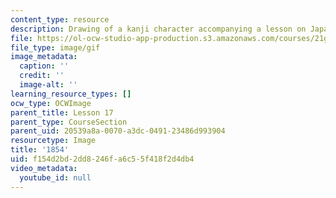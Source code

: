 ```yaml
---
content_type: resource
description: Drawing of a kanji character accompanying a lesson on Japanese.
file: https://ol-ocw-studio-app-production.s3.amazonaws.com/courses/21g-504-japanese-iv-spring-2009/f154d2bd2dd8246fa6c55f418f2d4db4_1854.gif
file_type: image/gif
image_metadata:
  caption: ''
  credit: ''
  image-alt: ''
learning_resource_types: []
ocw_type: OCWImage
parent_title: Lesson 17
parent_type: CourseSection
parent_uid: 20539a8a-0070-a3dc-0491-23486d993904
resourcetype: Image
title: '1854'
uid: f154d2bd-2dd8-246f-a6c5-5f418f2d4db4
video_metadata:
  youtube_id: null
---
```

